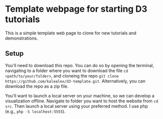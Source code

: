 # Template webpage for starting D3 tutorials

This is a simple template web page to clone for new tutorials and demonstrations.

## Setup

You'll need to download this repo. You can do so by opening the terminal, navigating to a folder where you want to download the file `cd <path/to/your/folder>`, and cloneing the repo `git clone https://github.com/kalealex/d3-template.git`. Alternatively, you can download the repo as a zip file.

You'll want to launch a local server on your machine, so we can develop a visualization offline. Navigate to folder you want to host the website from `cd src`. Then launch a local server using your preferred method. I use php (e.g., `php -S localhost:5555`).